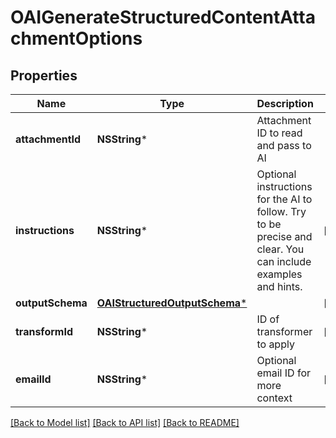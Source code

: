 # OAIGenerateStructuredContentAttachmentOptions

## Properties
Name | Type | Description | Notes
------------ | ------------- | ------------- | -------------
**attachmentId** | **NSString*** | Attachment ID to read and pass to AI | 
**instructions** | **NSString*** | Optional instructions for the AI to follow. Try to be precise and clear. You can include examples and hints. | [optional] 
**outputSchema** | [**OAIStructuredOutputSchema***](OAIStructuredOutputSchema) |  | [optional] 
**transformId** | **NSString*** | ID of transformer to apply | [optional] 
**emailId** | **NSString*** | Optional email ID for more context | [optional] 

[[Back to Model list]](../README#documentation-for-models) [[Back to API list]](../README#documentation-for-api-endpoints) [[Back to README]](../README)


